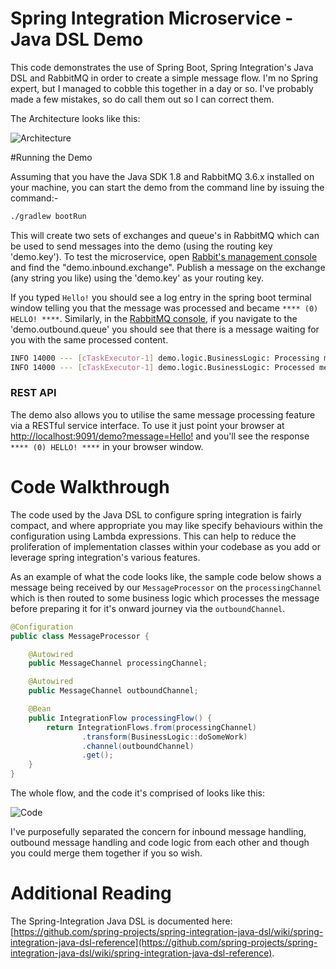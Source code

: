 # Spring Integration Microservice - Java DSL Demo

This code demonstrates the use of Spring Boot, Spring Integration's Java DSL and RabbitMQ in order to create a simple message flow. I'm no Spring expert, but I managed to cobble this together in a day or so. I've probably made a few mistakes, so do call them out so I can correct them.

The Architecture looks like this:

![Architecture](https://github.com/benwilcock/spring-integration-scratchpad/blob/master/slides/Slide03.png "Architecture")

#Running the Demo

Assuming that you have the Java SDK 1.8 and RabbitMQ 3.6.x installed on your machine, you can start the demo from the command line by issuing the command:-

```bash
./gradlew bootRun
```

This will create two sets of exchanges and queue's in RabbitMQ which can be used to send messages into the demo (using the routing key 'demo.key'). To test the microservice, open [Rabbit's management console](http://localhost:15672/) and find the "demo.inbound.exchange". Publish a message on the exchange (any string you like) using the 'demo.key' as your routing key.

If you typed `Hello!` you should see a log entry in the spring boot terminal window telling you that the message was processed and became `**** (0) HELLO! ****`. Similarly, in the [RabbitMQ console](http://localhost:15672/), if you navigate to the 'demo.outbound.queue' you should see that there is a message waiting for you with the same processed content.

```bash
INFO 14000 --- [cTaskExecutor-1] demo.logic.BusinessLogic: Processing message 0: 'Hello!'
INFO 14000 --- [cTaskExecutor-1] demo.logic.BusinessLogic: Processed message is: **** (0) HELLO! ****
```

### REST API

The demo also allows you to utilise the same message processing feature via a RESTful service interface. To use it just point your browser at [http://localhost:9091/demo?message=Hello!](http://localhost:9091/demo?message=Hello!) and you'll see the response `**** (0) HELLO! ****` in your browser window.


# Code Walkthrough

The code used by the Java DSL to configure spring integration is fairly compact, and where appropriate you may like specify behaviours within the configuration using Lambda expressions. This can help to reduce the proliferation of implementation classes within your codebase as you add or leverage spring integration's various features.

As an example of what the code looks like, the sample code below shows a message being received by our `MessageProcessor` on the `processingChannel` which is then routed to some business logic which processes the message before preparing it for it's onward journey via the `outboundChannel`.

```java
@Configuration
public class MessageProcessor {

    @Autowired
    public MessageChannel processingChannel;

    @Autowired
    public MessageChannel outboundChannel;

    @Bean
    public IntegrationFlow processingFlow() {
        return IntegrationFlows.from(processingChannel)
                .transform(BusinessLogic::doSomeWork)
                .channel(outboundChannel)
                .get();
    }
}
```

The whole flow, and the code it's comprised of looks like this:

![Code](https://github.com/benwilcock/spring-integration-scratchpad/blob/master/slides/Slide04.png "Code")

I've purposefully separated the concern for inbound message handling, outbound message handling and code logic from each other and though you could merge them together if you so wish.

# Additional Reading
The Spring-Integration Java DSL is documented here: [https://github.com/spring-projects/spring-integration-java-dsl/wiki/spring-integration-java-dsl-reference](https://github.com/spring-projects/spring-integration-java-dsl/wiki/spring-integration-java-dsl-reference).